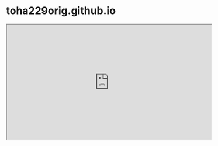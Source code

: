 # toha229orig.github.io
<iframe width="560" height="315" src="https://i1.sndcdn.com/artworks-000462356613-8p87a3-t500x500.jpg"></iframe>
